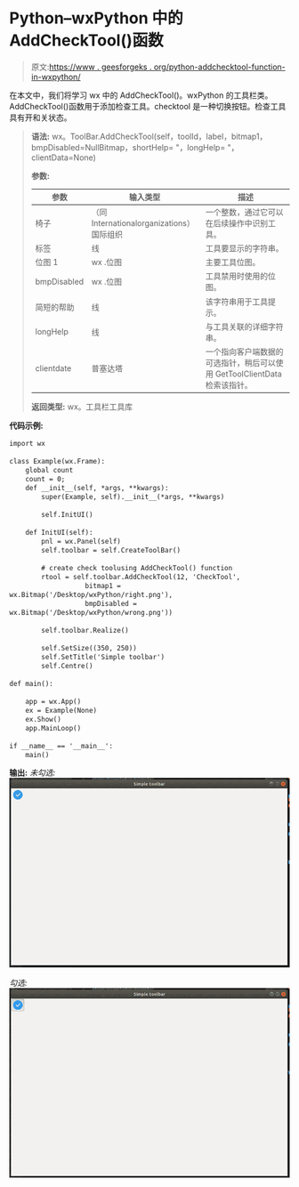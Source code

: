 # Python–wxPython 中的 AddCheckTool()函数

> 原文:[https://www . geesforgeks . org/python-addchecktool-function-in-wxpython/](https://www.geeksforgeeks.org/python-addchecktool-function-in-wxpython/)

在本文中，我们将学习 wx 中的 AddCheckTool()。wxPython 的工具栏类。AddCheckTool()函数用于添加检查工具。checktool 是一种切换按钮。检查工具具有开和关状态。

> **语法:** wx。ToolBar.AddCheckTool(self，toolId，label，bitmap1，bmpDisabled=NullBitmap，shortHelp= "，longHelp= "，clientData=None)
> 
> **参数:**
> 
> | 参数 | 输入类型 | 描述 |
> | --- | --- | --- |
> | 椅子 | （同 Internationalorganizations）国际组织 | 一个整数，通过它可以在后续操作中识别工具。 |
> | 标签 | 线 | 工具要显示的字符串。 |
> | 位图 1 | wx .位图 | 主要工具位图。 |
> | bmpDisabled | wx .位图 | 工具禁用时使用的位图。 |
> | 简短的帮助 | 线 | 该字符串用于工具提示。 |
> | longHelp | 线 | 与工具关联的详细字符串。 |
> | clientdate | 普塞达塔 | 一个指向客户端数据的可选指针，稍后可以使用 GetToolClientData 检索该指针。 |
> 
> **返回类型:** wx。工具栏工具库

**代码示例:**

```
import wx

class Example(wx.Frame):
    global count
    count = 0;
    def __init__(self, *args, **kwargs):
        super(Example, self).__init__(*args, **kwargs)

        self.InitUI()

    def InitUI(self):
        pnl = wx.Panel(self)
        self.toolbar = self.CreateToolBar()

        # create check toolusing AddCheckTool() function
        rtool = self.toolbar.AddCheckTool(12, 'CheckTool', 
                   bitmap1 = wx.Bitmap('/Desktop/wxPython/right.png'), 
                   bmpDisabled = wx.Bitmap('/Desktop/wxPython/wrong.png'))

        self.toolbar.Realize()

        self.SetSize((350, 250))
        self.SetTitle('Simple toolbar')
        self.Centre()

def main():

    app = wx.App()
    ex = Example(None)
    ex.Show()
    app.MainLoop()

if __name__ == '__main__':
    main()
```

**输出:**
*未勾选:*
![](img/eb83a552fc5302fee5ee67abc74b150c.png)

*勾选:*
![](img/7fef5d02982e20d31529f4d02da12ac4.png)